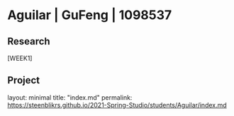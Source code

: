 
# Aguilar | GuFeng | 1098537


## Research
[WEEK1]
## Project





















layout: minimal
title: "index.md"
permalink: https://steenblikrs.github.io/2021-Spring-Studio/students/Aguilar/index.md
